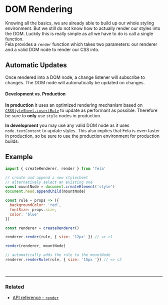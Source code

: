 # DOM Rendering

Knowing all the basics, we are already able to build up our whole styling environment. But we still do not know how to actually render our styles into the DOM. Luckily this is really simple as all we have to do is call a single function.<br>
Fela provides a `render` function which takes two parameters: our renderer and a valid DOM node to render our CSS into.

## Automatic Updates
Once rendered into a DOM node, a change listener will subscribe to changes. The DOM node will automatically be updated on changes.

#### Development vs. Production
**In production** it uses an optimized rendering mechanism based on [`CSSStyleSheet.insertRule`](https://developer.mozilla.org/en-US/docs/Web/API/CSSStyleSheet/insertRule) to update as performant as possible. Therefore be sure to **only** use `style` nodes in production.

**In development** you may use any valid DOM node as it uses `node.textContent` to update styles. This also implies that Fela is even faster in production, so be sure to use the production environment for production builds.

## Example

```javascript
import { createRenderer, render } from 'fela'

// create and append a new stylesheet
// alternatively select an existing one
const mountNode = document.createElement('style')
document.head.appendChild(mountNode)

const rule = props => ({
  backgroundColor: 'red',
  fontSize: props.size,
  color: 'blue'
})

const renderer = createRenderer()

renderer.render(rule, { size: '12px' }) // => c1

render(renderer, mountNode)

// automatically adds the rule to the mountNode
renderer.renderRule(rule, { size: '15px '}) // => c2
```

<br>

---

### Related
* [API reference - `render`](../api/render.md)
